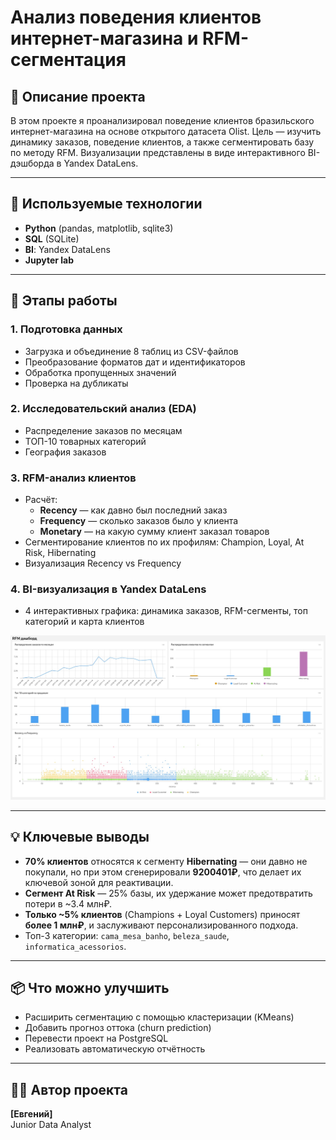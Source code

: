 # Анализ поведения клиентов интернет-магазина и RFM-сегментация

## 📌 Описание проекта

В этом проекте я проанализировал поведение клиентов бразильского интернет-магазина на основе открытого датасета Olist. Цель — изучить динамику заказов, поведение клиентов, а также сегментировать базу по методу RFM. Визуализации представлены в виде интерактивного BI-дэшборда в Yandex DataLens.

---

## 🧰 Используемые технологии

- **Python** (pandas, matplotlib, sqlite3)
- **SQL** (SQLite)
- **BI**: Yandex DataLens
- **Jupyter lab**

---

## 🧩 Этапы работы

### 1. Подготовка данных
- Загрузка и объединение 8 таблиц из CSV-файлов
- Преобразование форматов дат и идентификаторов
- Обработка пропущенных значений
- Проверка на дубликаты

### 2. Исследовательский анализ (EDA)
- Распределение заказов по месяцам
- ТОП-10 товарных категорий
- География заказов

### 3. RFM-анализ клиентов
- Расчёт:
  - **Recency** — как давно был последний заказ
  - **Frequency** — сколько заказов было у клиента
  - **Monetary** — на какую сумму клиент заказал товаров
- Сегментирование клиентов по их профилям: Champion, Loyal, At Risk, Hibernating
- Визуализация Recency vs Frequency

### 4. BI-визуализация в Yandex DataLens
- 4 интерактивных графика: динамика заказов, RFM-сегменты, топ категорий и карта клиентов

![Превью дашборда](./RFMdashboard.jpg)


---

## 💡 Ключевые выводы

- **70% клиентов** относятся к сегменту **Hibernating** — они давно не покупали, но при этом сгенерировали **9200401₽**, что делает их ключевой зоной для реактивации.
- **Сегмент At Risk** — 25% базы, их удержание может предотвратить потери в ~3.4 млн₽.
- **Только ~5% клиентов** (Champions + Loyal Customers) приносят **более 1 млн₽**, и заслуживают персонализированного подхода.
- Топ-3 категории: `cama_mesa_banho`, `beleza_saude`, `informatica_acessorios`.

---


## 📦 Что можно улучшить

- Расширить сегментацию с помощью кластеризации (KMeans)
- Добавить прогноз оттока (churn prediction)
- Перевести проект на PostgreSQL
- Реализовать автоматическую отчётность

---

## 👨‍💻 Автор проекта

**[Евгений]**  
Junior Data Analyst  

